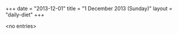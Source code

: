 +++
date = "2013-12-01"
title = "1 December 2013 (Sunday)"
layout = "daily-diet"
+++


\<no entries\>
